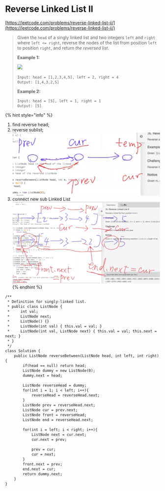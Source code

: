 # Reverse Linked List II

[https://leetcode.com/problems/reverse-linked-list-ii/](https://leetcode.com/problems/reverse-linked-list-ii/)

> Given the `head` of a singly linked list and two integers `left` and `right` where `left <= right`, reverse the nodes of the list from position `left` to position `right`, and return _the reversed list_.
>
> &#x20;
>
> **Example 1:**
>
> ![](https://assets.leetcode.com/uploads/2021/02/19/rev2ex2.jpg)
>
> ```
> Input: head = [1,2,3,4,5], left = 2, right = 4
> Output: [1,4,3,2,5]
> ```
>
> **Example 2:**
>
> ```
> Input: head = [5], left = 1, right = 1
> Output: [5]
> ```

{% hint style="info" %}
1. find reverse head;
2. reverse sublist;\
   ![](<../.gitbook/assets/image (5).png>)
3. connect new sub Linked List\
   ![](<../.gitbook/assets/image (1).png>)
{% endhint %}

```
/**
 * Definition for singly-linked list.
 * public class ListNode {
 *     int val;
 *     ListNode next;
 *     ListNode() {}
 *     ListNode(int val) { this.val = val; }
 *     ListNode(int val, ListNode next) { this.val = val; this.next = next; }
 * }
 */
class Solution {
    public ListNode reverseBetween(ListNode head, int left, int right) {
        if(head == null) return head;
        ListNode dummy = new ListNode(0);
        dummy.next = head;
        
        ListNode reverseHead = dummy;
        for(int i = 1; i < left; i++){
            reverseHead = reverseHead.next;
        }
        ListNode prev = reverseHead.next;
        ListNode cur = prev.next;
        ListNode front = reverseHead;
        ListNode end = reverseHead.next; 
        
        for(int i = left; i < right; i++){
            ListNode next = cur.next;
            cur.next = prev;
            
            prev = cur;
            cur = next;
        }
        front.next = prev;
        end.next = cur;
        return dummy.next;
    }
}
```



